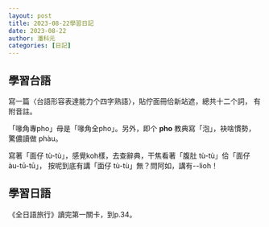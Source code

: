 ```yaml
---
layout: post
title: 2023-08-22學習日記
date: 2023-08-22
author: 潘科元
categories: [日記]
---
```

## 學習台語

寫一篇〈台語形容表達能力个四字熟語〉，貼佇面冊佮新站遮，總共十二个詞，
有附音註。

「喙角專pho」毋是「喙角全pho」。另外，即个 **pho** 教典寫「泡」，袂啥慣勢，
驚儂讀做 phàu。

寫著「面仔 tù-tù」，感覺koh樣，去查辭典，干焦看著「腹肚 tù-tù」佮「面仔 àu-tū-tū」，
按呢到底有講「面仔 tù-tù」無？問阿如，講有\--lioh！

## 學習日語

《全日語旅行》讀完第一關卡，到p.34。
